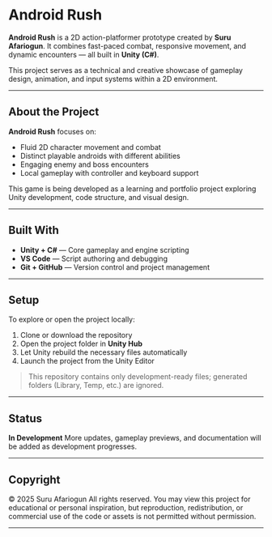 # Android Rush

**Android Rush** is a 2D action-platformer prototype created by **Suru Afariogun**.
It combines fast-paced combat, responsive movement, and dynamic encounters — all built in **Unity (C#)**.

This project serves as a technical and creative showcase of gameplay design, animation, and input systems within a 2D environment.

---

## About the Project

**Android Rush** focuses on:

* Fluid 2D character movement and combat
* Distinct playable androids with different abilities
* Engaging enemy and boss encounters
* Local gameplay with controller and keyboard support

This game is being developed as a learning and portfolio project exploring Unity development, code structure, and visual design.

---

## Built With

* **Unity + C#** — Core gameplay and engine scripting
* **VS Code** — Script authoring and debugging
* **Git + GitHub** — Version control and project management

---

## Setup

To explore or open the project locally:

1. Clone or download the repository
2. Open the project folder in **Unity Hub**
3. Let Unity rebuild the necessary files automatically
4. Launch the project from the Unity Editor

> This repository contains only development-ready files; generated folders (Library, Temp, etc.) are ignored.

---

## Status

**In Development**
More updates, gameplay previews, and documentation will be added as development progresses.

---

## Copyright

© 2025 Suru Afariogun
All rights reserved. 
You may view this project for educational or personal inspiration, but reproduction, redistribution, or commercial use of the code or assets is not permitted without permission.


---

